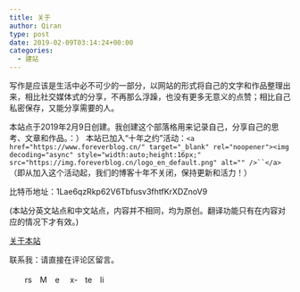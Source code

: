 ```yaml
---
title: 关于
author: Qiran
type: post
date: 2019-02-09T03:14:24+00:00
categories: 
  - 建站
---
```

写作是应该是生活中必不可少的一部分，以网站的形式将自己的文字和作品整理出来，相比社交媒体式的分享，不再那么浮躁，也没有更多无意义的点赞；相比自己私密保存，又能分享需要的人。

本站点于2019年2月9日创建。我创建这个部落格用来记录自己，分享自己的思考、文章和作品。：）
本站已加入“十年之约”活动：`<a href="https://www.foreverblog.cn/" target="_blank" rel="noopener"><img decoding="async" style="width:auto;height:16px;" src="https://img.foreverblog.cn/logo_en_default.png" alt="" />``</a>`（即从加入这个活动起，我们的博客十年不关闭，保持更新和活力！）

比特币地址：1Lae6qzRkp62V6Tbfusv3fhtfKrXDZnoV9

(本站分英文站点和中文站点，内容并不相同，均为原创。翻译功能只有在内容对应的情况下才有效。)

[关于本站][1]

联系我：请直接在评论区留言。

<ul id="" class="cnss-social-icon " style="text-align:left;">
  <li class="cn-fa-rss" style="display:inline-block;">
    <a class="" target="_blank" href="https://www.liuqiran.com/rss-3" title="rss" style=""><img loading="lazy" decoding="async" src="https://www.liuqiran.com/wp-content/uploads/2021/06/rss-square-solid.svg" border="0" width="15" height="15" alt="rss" title="rss" style="margin:4px;" /></a>
  </li>
  <li class="cn-fa-mastodon" style="display:inline-block;">
    <a class="" target="_blank" href="https://mastodon.social/@liuqiran" title="Mastodon" style=""><img loading="lazy" decoding="async" src="https://www.liuqiran.com/wp-content/uploads/2021/06/mastodon-brands.svg" border="0" width="15" height="15" alt="Mastodon" title="Mastodon" style="margin:4px;" /></a>
  </li>
  <li class="cn-fa-email" style="display:inline-block;">
    <a class="" target="_blank" href="https://www.liuqiran.com/email-subscription/" title="email" style=""><img loading="lazy" decoding="async" src="https://www.liuqiran.com/wp-content/uploads/2021/06/envelope-solid.svg" border="0" width="15" height="15" alt="email" title="email" style="margin:4px;" /></a>
  </li>
  <li class="cn-fa-x-twitter" style="display:inline-block;">
    <a class="" target="_blank" href="https://twitter.com/qiran_liu" title="x-twitter" style=""><img loading="lazy" decoding="async" src="https://www.liuqiran.com/wp-content/uploads/2023/10/square-x-twitter.svg" border="0" width="15" height="15" alt="x-twitter" title="x-twitter" style="margin:4px;" /></a>
  </li>
  <li class="cn-fa-telegram" style="display:inline-block;">
    <a class="" target="_blank" href="https://t.me/qiranschannel" title="telegram" style=""><img loading="lazy" decoding="async" src="https://www.liuqiran.com/wp-content/uploads/2023/02/telegram.svg" border="0" width="15" height="15" alt="telegram" title="telegram" style="margin:4px;" /></a>
  </li>
  <li class="cn-fa-linkedin" style="display:inline-block;">
    <a class="" target="_blank" href="https://www.linkedin.com/in/liuqiran" title="linkedin" style=""><img loading="lazy" decoding="async" src="https://www.liuqiran.com/wp-content/uploads/2023/03/linkedin.svg" border="0" width="15" height="15" alt="linkedin" title="linkedin" style="margin:4px;" /></a>
  </li>
  <li class="cn-fa-youtube cn-fa-icon " style="display:inline-block;">
    <a class="" target="_blank" href="https://www.youtube.com/channel/UCzE6daBF2ss6UNSMLXMlnTQ" title="YouTube" style="width:23px;height:23px;padding:4px 0;margin:4px;color: #000000;border-radius: 50%;"><i title="YouTube" style="font-size:15px;" class="fab fa-youtube"></i></a>
  </li>
</ul>

 [1]: https://www.liuqiran.com/index.php/category/technology/building-site/
